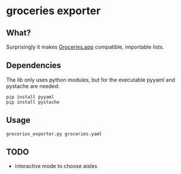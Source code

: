 # groceries exporter

## What?
Surprisingly it makes [Groceries.app](http://www.sophiestication.com/groceries/)
compatible, importable lists.

## Dependencies
The lib only uses python modules, but for the executable pyyaml and pystache
are needed:

    pip install pyyaml
    pip install pystache

## Usage

    groceries_exporter.py groceries.yaml


## TODO
* interactive mode to choose aisles
